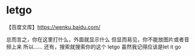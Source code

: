 # letgo
【百度文库】https://wenku.baidu.com/   

总而言之，你在这里打什么，外面就显示什么
但显而易见，你不能放图片或者音频上来
所以……
还有，搜索就搜索你的这个 letgo
虽然我记得应该是let it go 
